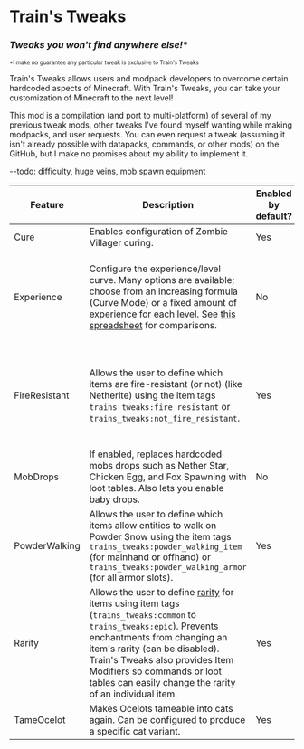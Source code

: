 # Train's Tweaks
### *Tweaks you won't find anywhere else!**
<sup><sub>*I make no guarantee any particular tweak is exclusive to Train's Tweaks</sub></sup>

Train's Tweaks allows users and modpack developers to overcome certain hardcoded aspects of Minecraft.
With Train's Tweaks, you can take your customization of Minecraft to the next level!

This mod is a compilation (and port to multi-platform) of several of my previous tweak mods, other tweaks I've found myself wanting while making modpacks, and user requests.
You can even request a tweak (assuming it isn't already possible with datapacks, commands, or other mods) on the GitHub, but I make no promises about my ability to implement it.

--todo: difficulty, huge veins, mob spawn equipment

| Feature       | Description                                                                                                                                                                                                                                                                                                                                        | Enabled by default? | Compatibility notes                                                                                                                                                                                                                                       |
|---------------|----------------------------------------------------------------------------------------------------------------------------------------------------------------------------------------------------------------------------------------------------------------------------------------------------------------------------------------------------|---------------------|-----------------------------------------------------------------------------------------------------------------------------------------------------------------------------------------------------------------------------------------------------------|
| Cure          | Enables configuration of Zombie Villager curing.                                                                                                                                                                                                                                                                                                   | Yes                 |                                                                                                                                                                                                                                                           |
| Experience    | Configure the experience/level curve. Many options are available; choose from an increasing formula (Curve Mode) or a fixed amount of experience for each level. See [this spreadsheet](https://docs.google.com/spreadsheets/d/1odNYoPElp61PSQIwmVLbh3zHttry5cQYojXIBB8U7w4/edit?usp=sharing) for comparisons.                                     | No                  | This is a port of my LinearLevels mod and is incompatible with forks of it such as Fixed Levels. Also, XP storage mods will not use the correct numbers (unless they dynamically calculate a ratio of xp-to-level using `Player#getXpNeededForNextLevel`) |
| FireResistant | Allows the user to define which items are fire-resistant (or not) (like Netherite) using the item tags `trains_tweaks:fire_resistant` or `trains_tweaks:not_fire_resistant`.                                                                                                                                                                       | Yes                 | If Lychee is installed, `trains_tweaks:fire_immune` will not function. you should use the `lychee:fire_immune` item tag instead. `trains_tweaks:not_fire_immune` will still function in this case (assuming it's enabled in the config)                   |
| MobDrops      | If enabled, replaces hardcoded mobs drops such as Nether Star, Chicken Egg, and Fox Spawning with loot tables. Also lets you enable baby drops.                                                                                                                                                                                                    | No                  | Provided loot tables produce identical results to vanilla; you must make a datapack yourself to see changes.                                                                                                                                              |
| PowderWalking | Allows the user to define which items allow entities to walk on Powder Snow using the item tags `trains_tweaks:powder_walking_item` (for mainhand or offhand) or `trains_tweaks:powder_walking_armor` (for all armor slots).                                                                                                                       | Yes                 |                                                                                                                                                                                                                                                           |
| Rarity        | Allows the user to define [rarity](https://minecraft.wiki/w/Rarity) for items using item tags (`trains_tweaks:common` to `trains_tweaks:epic`). Prevents enchantments from changing an item's rarity (can be disabled). Train's Tweaks also provides Item Modifiers so commands or loot tables can easily change the rarity of an individual item. | Yes                 |                                                                                                                                                                                                                                                           |
| TameOcelot    | Makes Ocelots tameable into cats again. Can be configured to produce a specific cat variant.                                                                                                                                                                                                                                                       | Yes                 |                                                                                                                                                                                                                                                           |                                                                                                                                                                                                                           |